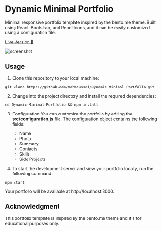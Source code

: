 # Dynamic Minimal Portfolio

Minimal responsive portfolio template inspired by the bento.me theme. Built using React, Bootstrap, and React Icons, and it can be easily customized using a configuration file.

[Live Version 🚀 ](https://mohmoussad.github.io/Dynamic-Minimal-Portfolio/)

![screenshot](https://github.com/mohmoussad/Dynamic-Minimal-Portfolio/assets/88286511/a0e8e519-778a-4dc6-a503-46cc0f51d882)



## Usage
1. Clone this repository to your local machine:

```
git clone https://github.com/mohmoussad/Dynamic-Minimal-Portfolio.git
```
2. Change into the project directory and Install the required dependencies:
```
cd Dynamic-Minimal-Portfolio && npm install
```

3. Configuration
You can customize the portfolio by editing the **src/configuration.js** file. The configuration object contains the following fields:
    - Name
    - Photo
    - Summary
    - Contacts
    - Skills
    - Side Projects

4. To start the development server and view your portfolio locally, run the following command:
```
npm start
```
Your portfolio will be available at http://localhost:3000.

## Acknowledgment
This portfolio template is inspired by the bento.me theme and it's for educational purposes only.
